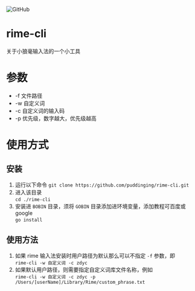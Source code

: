 ![GitHub](https://img.shields.io/github/license/puddinging/rime-cli)
# rime-cli

关于小狼毫输入法的一个小工具

# 参数

* -f 文件路径
* -w 自定义词
* -c 自定义词的输入码
* -p 优先级，数字越大，优先级越高

# 使用方式

## 安装

1. 运行以下命令
   `git clone https://github.com/puddinging/rime-cli.git` </br>
2. 进入该目录</br>
   `cd ./rime-cli`
3. 安装进 `BOBIN` 目录，须将 `GOBIN` 目录添加进环境变量，添加教程可百度或 google </br>
   `go install`

## 使用方法
1. 如果 rime 输入法安装时用户路径为默认那么可以不指定 `-f` 参数，即 </br>
   `rime-cli -w 自定义词 -c zdyc`
2. 如果默认用户路径，则需要指定自定义词库文件名称，例如</br>
   `rime-cli -w 自定义词 -c zdyc -p /Users/[userName]/Library/Rime/custom_phrase.txt`